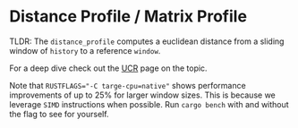 # Distance Profile / Matrix Profile
TLDR: The `distance_profile` computes a euclidean distance from a sliding window of `history` to a reference `window`.

For a deep dive check out the [UCR](https://www.cs.ucr.edu/~eamonn/MatrixProfile.html) page on the topic.

Note that `RUSTFLAGS="-C targe-cpu=native"` shows performance improvements of up to 25% for larger window sizes.
This is because we leverage `SIMD` instructions when possible.
Run `cargo bench` with and without the flag to see for yourself.
